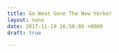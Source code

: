 ```yaml
---
title: Go Went Gone The New Yorker
layout: none
date: 2017-11-10 16:58:08 +0000
draft: true

---
```

